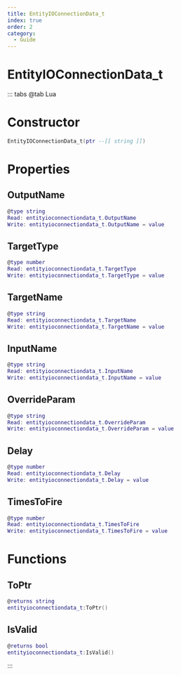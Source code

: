 ```yaml
---
title: EntityIOConnectionData_t
index: true
order: 2
category:
  - Guide
---
```


# EntityIOConnectionData_t

::: tabs
@tab Lua
# Constructor
```lua
EntityIOConnectionData_t(ptr --[[ string ]])
```
# Properties
## OutputName 
```lua
@type string
Read: entityioconnectiondata_t.OutputName
Write: entityioconnectiondata_t.OutputName = value
```
## TargetType 
```lua
@type number
Read: entityioconnectiondata_t.TargetType
Write: entityioconnectiondata_t.TargetType = value
```
## TargetName 
```lua
@type string
Read: entityioconnectiondata_t.TargetName
Write: entityioconnectiondata_t.TargetName = value
```
## InputName 
```lua
@type string
Read: entityioconnectiondata_t.InputName
Write: entityioconnectiondata_t.InputName = value
```
## OverrideParam 
```lua
@type string
Read: entityioconnectiondata_t.OverrideParam
Write: entityioconnectiondata_t.OverrideParam = value
```
## Delay 
```lua
@type number
Read: entityioconnectiondata_t.Delay
Write: entityioconnectiondata_t.Delay = value
```
## TimesToFire 
```lua
@type number
Read: entityioconnectiondata_t.TimesToFire
Write: entityioconnectiondata_t.TimesToFire = value
```
# Functions
## ToPtr
```lua
@returns string
entityioconnectiondata_t:ToPtr()
```
## IsValid
```lua
@returns bool
entityioconnectiondata_t:IsValid()
```

:::